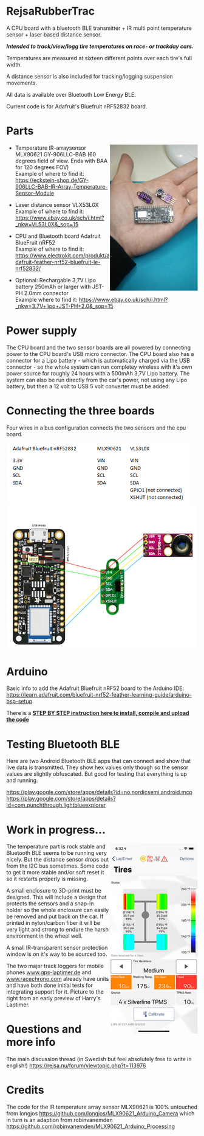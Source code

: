 # RejsaRubberTrac

A CPU board with a bluetooth BLE transmitter + IR multi point temperature sensor + laser based distance sensor.

*__Intended to track/view/logg tire temperatures on race- or trackday cars.__*

Temperatures are measured at sixteen different points over each tire's full width.

A distance sensor is also included for tracking/logging suspension movements.

All data is available over Bluetooth Low Energy BLE.

Current code is for Adafruit's Bluefruit nRF52832 board. 

# Parts
<img align="right" width="231" src="images/partsizes.jpg">

- Temperature IR-arraysensor MLX90621 GY-906LLC-BAB (60 degrees field of view. Ends with BAA for 120 degrees FOV)  
Example of where to find it: https://eckstein-shop.de/GY-906LLC-BAB-IR-Array-Temperature-Sensor-Module 

 - Laser distance sensor VLX53L0X  
Example of where to find it: https://www.ebay.co.uk/sch/i.html?_nkw=VL53L0X&_sop=15  

 - CPU and Bluetooth board Adafruit BlueFruit nRF52  
Example of where to find it: https://www.electrokit.com/produkt/adafruit-feather-nrf52-bluefruit-le-nrf52832/ 

 - Optional: Rechargable 3,7V Lipo battery 250mAh or larger with JST-PH 2.0mm connector  
Example where to find it: https://www.ebay.co.uk/sch/i.html?_nkw=3.7V+lipo+JST-PH+2.0&_sop=15 

# Power supply

The CPU board and the two sensor boards are all powered by connecting power to the CPU board's USB micro connector. The CPU board also has a connector for a Lipo battery - which is automatically charged via the USB connector - so the whole system can run completey wireless with it's own power source for roughly 24 hours with a 500mAh 3,7V Lipo battery. The system can also be run directly from the car's power, not using any Lipo battery, but then a 12 volt to USB 5 volt converter must be added.

# Connecting the three boards

Four wires in a bus configuration connects the two sensors and the cpu board.

![Display](images/connecting.gif)
![Display](images/connect-drawing.jpg)

# Arduino

Basic info to add the Adafruit Bluefruit nRF52 board to the Arduino IDE: https://learn.adafruit.com/bluefruit-nrf52-feather-learning-guide/arduino-bsp-setup

There is a <a href=/installArduino.md>__STEP BY STEP instruction here to install, compile and upload the code__</a> 

# Testing Bluetooth BLE

Here are two Android Bluetooth BLE apps that can connect and show that live data is transmitted. They show hex values only though so the sensor values are slightly obfuscated. But good for testing that everything is up and running.

https://play.google.com/store/apps/details?id=no.nordicsemi.android.mcp
https://play.google.com/store/apps/details?id=com.punchthrough.lightblueexplorer

# Work in progress...
<img align="right" width="231" src="images/harrys_early_preview.jpg">

The temperature part is rock stable and Bluetooth BLE seems to be running very nicely. But the distance sensor drops out from the I2C bus sometimes. Some code to get it more stable and/or soft reset it so it restarts properly is missing.

A small enclosure to 3D-print must be designed. This will include a design that protects the sensors and a snap-in holder so the whole enclosure can easily be removed and put back on the car. If printed in nylon/carbon fiber it will be very light and strong to endure the harsh environment in the wheel well.

A small IR-transparent sensor protection window is on it's way to be sourced too.

The two major track loggers for mobile phones www.gps-laptimer.de and www.racechrono.com already have units and have both done initial tests for integrating support for it. Picture to the right from an early preview of Harry's Laptimer.

# Questions and more info

The main discussion thread (in Swedish but feel absolutely free to write in english!) https://rejsa.nu/forum/viewtopic.php?t=113976


# Credits

The code for the IR temperature array sensor MLX90621 is 100% untouched from longjos https://github.com/longjos/MLX90621_Arduino_Camera which in turn is an adaption from robinvanemden https://github.com/robinvanemden/MLX90621_Arduino_Processing


